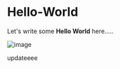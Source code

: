 # Hello-World

Let's write some **Hello World** here.....

![image](https://cdn-images-1.medium.com/max/2600/1*0KFB17_NGTPB0XWyc4BSgQ.jpeg)

updateeee
